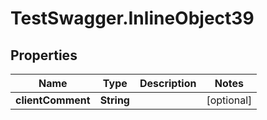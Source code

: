 # TestSwagger.InlineObject39

## Properties

Name | Type | Description | Notes
------------ | ------------- | ------------- | -------------
**clientComment** | **String** |  | [optional] 


